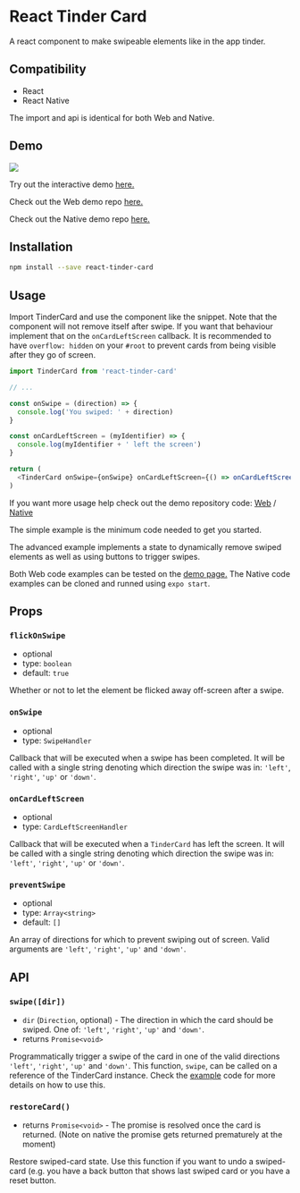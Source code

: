 # React Tinder Card

A react component to make swipeable elements like in the app tinder.

## Compatibility
- React
- React Native

The import and api is identical for both Web and Native.

## Demo
![](tinder.gif)

Try out the interactive demo <a href="https://3djakob.github.io/react-tinder-card-demo/">here.</a>

Check out the Web demo repo <a href="https://github.com/3DJakob/react-tinder-card-demo">here.</a>

Check out the Native demo repo <a href="https://github.com/3DJakob/react-native-tinder-card-demo">here.</a>

## Installation

```sh
npm install --save react-tinder-card
```

## Usage

Import TinderCard and use the component like the snippet. Note that the component will not remove itself after swipe. If you want that behaviour implement that on the `onCardLeftScreen` callback. It is recommended to have `overflow: hidden` on your `#root` to prevent cards from being visible after they go of screen.

```js
import TinderCard from 'react-tinder-card'

// ...

const onSwipe = (direction) => {
  console.log('You swiped: ' + direction)
}

const onCardLeftScreen = (myIdentifier) => {
  console.log(myIdentifier + ' left the screen')
}

return (
  <TinderCard onSwipe={onSwipe} onCardLeftScreen={() => onCardLeftScreen('fooBar')} preventSwipe={['right', 'left']}>Hello, World!</TinderCard>
)
```

If you want more usage help check out the demo repository code: [Web](https://github.com/3DJakob/react-tinder-card-demo/tree/master/src/examples) / [Native](https://github.com/3DJakob/react-native-tinder-card-demo/tree/master/src/examples)

The simple example is the minimum code needed to get you started.

The advanced example implements a state to dynamically remove swiped elements as well as using buttons to trigger swipes.

Both Web code examples can be tested on the [demo page.](https://3djakob.github.io/react-tinder-card-demo/) The Native code examples can be cloned and runned using `expo start`.

## Props

### `flickOnSwipe`

- optional
- type: `boolean`
- default: `true`

Whether or not to let the element be flicked away off-screen after a swipe.

### `onSwipe`

- optional
- type: `SwipeHandler`

Callback that will be executed when a swipe has been completed. It will be called with a single string denoting which direction the swipe was in: `'left'`, `'right'`, `'up'` or `'down'`.

### `onCardLeftScreen`

- optional
- type: `CardLeftScreenHandler`

Callback that will be executed when a `TinderCard` has left the screen. It will be called with a single string denoting which direction the swipe was in: `'left'`, `'right'`, `'up'` or `'down'`.

### `preventSwipe`

- optional
- type: `Array<string>`
- default: `[]`

An array of directions for which to prevent swiping out of screen. Valid arguments are `'left'`, `'right'`, `'up'` and `'down'`.

## API

### `swipe([dir])`

- `dir` (`Direction`, optional) - The direction in which the card should be swiped. One of: `'left'`, `'right'`, `'up'` and `'down'`.
- returns `Promise<void>`

Programmatically trigger a swipe of the card in one of the valid directions `'left'`, `'right'`, `'up'` and `'down'`. This function, `swipe`, can be called on a reference of the TinderCard instance. Check the [example](https://github.com/3DJakob/react-tinder-card-demo/blob/master/src/examples/Advanced.js) code for more details on how to use this.

### `restoreCard()`

- returns `Promise<void>` - The promise is resolved once the card is returned. (Note on native the promise gets returned prematurely at the moment)

Restore swiped-card state. Use this function if you want to undo a swiped-card (e.g. you have a back button that shows last swiped card or you have a reset button.
